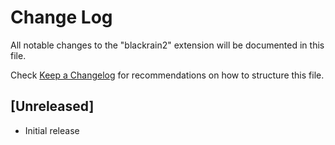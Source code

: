 # Change Log

All notable changes to the "blackrain2" extension will be documented in this file.

Check [Keep a Changelog](http://keepachangelog.com/) for recommendations on how to structure this file.

## [Unreleased]

- Initial release
